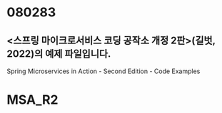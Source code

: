 # 080283
## <스프링 마이크로서비스 코딩 공작소 개정 2판>(길벗, 2022)의 예제 파일입니다.

Spring Microservices in Action - Second Edition - Code Examples
# MSA_R2
